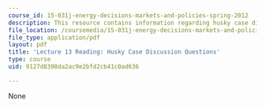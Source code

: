 ```yaml
---
course_id: 15-031j-energy-decisions-markets-and-policies-spring-2012
description: This resource contains information regarding husky case discussion questions.
file_location: /coursemedia/15-031j-energy-decisions-markets-and-policies-spring-2012/9127d8398da2ac9e2bfd2cb41c0ad636_MIT15_031JS12_Hky_Disc_Que.pdf
file_type: application/pdf
layout: pdf
title: 'Lecture 13 Reading: Husky Case Discussion Questions'
type: course
uid: 9127d8398da2ac9e2bfd2cb41c0ad636

---
```

None
